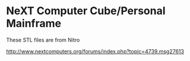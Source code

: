 # NeXT Computer Cube/Personal Mainframe

These STL files are from Nitro

http://www.nextcomputers.org/forums/index.php?topic=4739.msg27613
